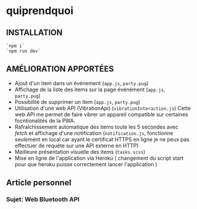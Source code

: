 # quiprendquoi

## INSTALLATION

```
`npm i`
`npm run dev`
```

## AMÉLIORATION APPORTÉES

- Ajout d'un item dans un événement (`app.js`, `party.pug`)
- Affichage de la liste des items sur la page événément (`app.js`, `party.pug`)
- Possibilité de supprimer un item (`app.js`, `party.pug`)
- Utilisation d'une web API (VibrationApi) (`vibrationInteraction.js`)
  Cette web API me permet de faire vibrer un appareil compatible sur certaines focntionalités de la PWA.
- Rafraîchissement automatique des items toute les 5 secondes avec _fetch_ et affichage d'une notification (`notification.js`, fonctionne seulement en local car ayant le certificat HTTPS en ligne je ne peux 
  pas effectuer de requête sur une API externe en HTTP)
- Meilleure présentation visuelle des items (`tasks.scss`)
- Mise en ligne de l'application via Heroku ( changement du script start pour que heroku puisse correctement
  lancer l'application )

## Article personnel

### Sujet: Web Bluetooth API
